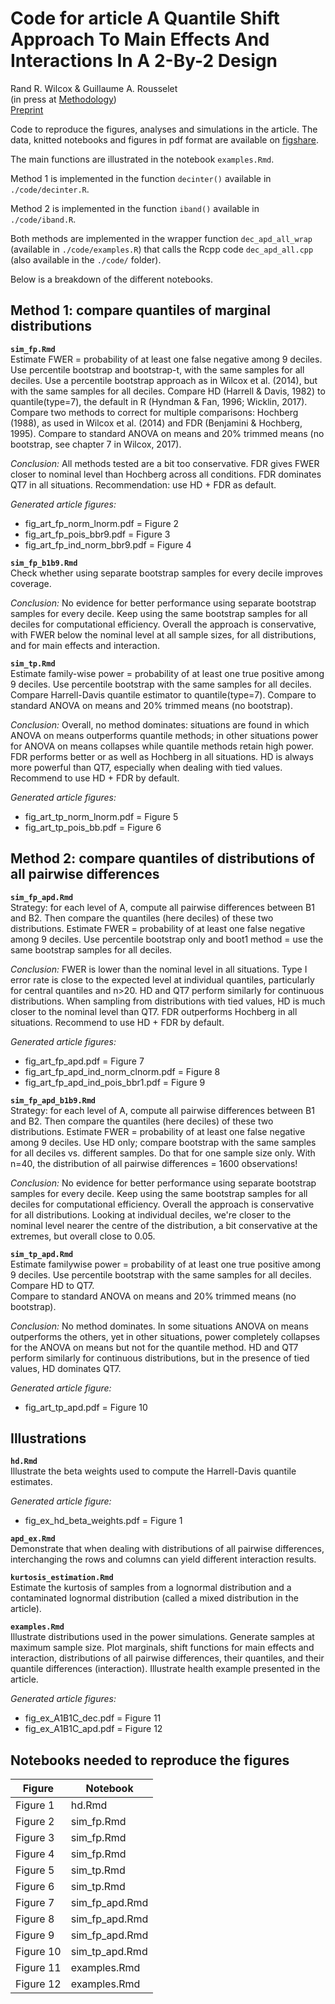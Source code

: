 # **Code for article A Quantile Shift Approach To Main Effects And Interactions In A 2-By-2 Design**
Rand R. Wilcox & Guillaume A. Rousselet  
(in press at [Methodology](https://meth.psychopen.eu/index.php/meth))  
[Preprint](http://arxiv.org/abs/2305.12366)  

Code to reproduce the figures, analyses and simulations in the article.
The data, knitted notebooks and figures in pdf format are available on [figshare](https://doi.org/10.6084/m9.figshare.22927520.v1).  

The main functions are illustrated in the notebook `examples.Rmd`. 

Method 1 is implemented in the function `decinter()` available in `./code/decinter.R`.

Method 2 is implemented in the function `iband()` available in `./code/iband.R`.

Both methods are implemented in the wrapper function `dec_apd_all_wrap` (available in `./code/examples.R`) that calls the Rcpp code `dec_apd_all.cpp` (also available in the `./code/` folder).  

Below is a breakdown of the different notebooks.  

## Method 1: compare quantiles of marginal distributions

**`sim_fp.Rmd`**  
Estimate FWER = probability of at least one false negative among 9 deciles. Use percentile bootstrap and bootstrap-t, with the same samples for all deciles. Use a percentile bootstrap approach as in Wilcox et al. (2014), but with the same samples for all deciles. 
Compare HD (Harrell & Davis, 1982) to quantile(type=7), the default in R (Hyndman & Fan, 1996; Wicklin, 2017).
Compare two methods to correct for multiple comparisons: Hochberg (1988), as used in Wilcox et al. (2014) and FDR (Benjamini & Hochberg, 1995). Compare to standard ANOVA on means and 20% trimmed means (no bootstrap, see chapter 7 in Wilcox, 2017).

*Conclusion:* All methods tested are a bit too conservative. FDR gives FWER closer to nominal level than Hochberg across all conditions. FDR dominates QT7 in all situations. Recommendation: use HD + FDR as default.

*Generated article figures:*  
- fig_art_fp_norm_lnorm.pdf  = Figure 2  
- fig_art_fp_pois_bbr9.pdf = Figure 3  
- fig_art_fp_ind_norm_bbr9.pdf  = Figure 4  

**`sim_fp_b1b9.Rmd`**  
Check whether using separate bootstrap samples for every decile improves coverage.

*Conclusion:* No evidence for better performance using separate bootstrap samples for every decile.
Keep using the same bootstrap samples for all deciles for computational efficiency.
Overall the approach is conservative, with FWER below the nominal level at all sample sizes, for all distributions, and for main effects and interaction.

**`sim_tp.Rmd`**  
Estimate family-wise power = probability of at least one true positive among 9 deciles.
Use percentile bootstrap with the same samples for all deciles. 
Compare Harrell-Davis quantile estimator to quantile(type=7).
Compare to standard ANOVA on means and 20% trimmed means (no bootstrap).

*Conclusion:* Overall, no method dominates: situations are found in which ANOVA on means outperforms quantile methods; in other situations power for ANOVA on means collapses while quantile methods retain high power. FDR performs better or as well as Hochberg in all situations. HD is always more powerful than QT7, especially when dealing with tied values.  
Recommend to use HD + FDR by default.  

*Generated article figures:*  
- fig_art_tp_norm_lnorm.pdf = Figure 5  
- fig_art_tp_pois_bb.pdf = Figure 6  

## Method 2: compare quantiles of distributions of all pairwise differences

**`sim_fp_apd.Rmd`**  
Strategy: for each level of A, compute all pairwise differences between B1 and B2. Then compare the quantiles (here deciles) of these two distributions. Estimate FWER = probability of at least one false negative among 9 deciles.
Use percentile bootstrap only and boot1 method = use the same bootstrap samples for all deciles. 

*Conclusion:* FWER is lower than the nominal level in all situations. Type I error rate is close to the expected level at individual quantiles, particularly for central quantiles and n>20. HD and QT7 perform similarly for continuous distributions. When sampling from distributions with tied values, HD is much closer to the nominal level than QT7. FDR outperforms Hochberg in all situations.
Recommend to use HD + FDR by default.  

*Generated article figures:*  
- fig_art_fp_apd.pdf = Figure 7  
- fig_art_fp_apd_ind_norm_clnorm.pdf = Figure 8  
- fig_art_fp_apd_ind_pois_bbr1.pdf = Figure 9    

**`sim_fp_apd_b1b9.Rmd`**  
Strategy: for each level of A, compute all pairwise differences between B1 and B2. Then compare the quantiles (here deciles) of these two distributions. Estimate FWER = probability of at least one false negative among 9 deciles. Use HD only; compare bootstrap with the same samples for all deciles vs. different samples. Do that for one sample size only. With n=40, the distribution of all pairwise differences = 1600 observations!

*Conclusion:* No evidence for better performance using separate bootstrap samples for every decile.
Keep using the same bootstrap samples for all deciles for computational efficiency.
Overall the approach is conservative for all distributions. Looking at individual deciles, we're closer to the nominal level nearer the centre of the distribution, a bit conservative at the extremes, but overall close to 0.05.

**`sim_tp_apd.Rmd`**  
Estimate familywise power = probability of at least one true positive among 9 deciles.
Use percentile bootstrap with the same samples for all deciles. 
Compare HD to QT7.  
Compare to standard ANOVA on means and 20% trimmed means (no bootstrap).

*Conclusion:* No method dominates. In some situations ANOVA on means outperforms the others, yet in other situations, power completely collapses for the ANOVA on means but not for the quantile method. HD and QT7 perform similarly for continuous distributions, but in the presence of tied values, HD dominates QT7.  

*Generated article figure:*  
- fig_art_tp_apd.pdf = Figure 10  

## Illustrations

**`hd.Rmd`**  
Illustrate the beta weights used to compute the Harrell-Davis quantile estimates.  

*Generated article figure:*  
- fig_ex_hd_beta_weights.pdf  = Figure 1  

**`apd_ex.Rmd`**  
Demonstrate that when dealing with distributions of all pairwise differences, interchanging the rows and columns can yield different interaction results.  

**`kurtosis_estimation.Rmd`**  
Estimate the kurtosis of samples from a lognormal distribution and a contaminated lognormal distribution (called a mixed distribution in the article).  

**`examples.Rmd`**  
Illustrate distributions used in the power simulations. Generate samples at maximum sample size. Plot marginals, shift functions for main effects and interaction, distributions of all pairwise differences, their quantiles, and their quantile differences (interaction).
Illustrate health example presented in the article. 

*Generated article figures:*  
- fig_ex_A1B1C_dec.pdf = Figure 11  
- fig_ex_A1B1C_apd.pdf = Figure 12  

## Notebooks needed to reproduce the figures

| Figure | Notebook |
| ----- | ----- |
| Figure 1 | hd.Rmd |
| Figure 2 | sim_fp.Rmd |
| Figure 3 | sim_fp.Rmd |
| Figure 4 | sim_fp.Rmd |
| Figure 5 | sim_tp.Rmd |
| Figure 6 | sim_tp.Rmd |
| Figure 7 | sim_fp_apd.Rmd |
| Figure 8 | sim_fp_apd.Rmd |
| Figure 9 | sim_fp_apd.Rmd |
| Figure 10 | sim_tp_apd.Rmd |
| Figure 11 | examples.Rmd |
| Figure 12 | examples.Rmd |
